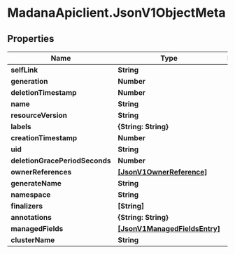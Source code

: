 # MadanaApiclient.JsonV1ObjectMeta

## Properties

Name | Type | Description | Notes
------------ | ------------- | ------------- | -------------
**selfLink** | **String** |  | [optional] 
**generation** | **Number** |  | [optional] 
**deletionTimestamp** | **Number** |  | [optional] 
**name** | **String** |  | [optional] 
**resourceVersion** | **String** |  | [optional] 
**labels** | **{String: String}** |  | [optional] 
**creationTimestamp** | **Number** |  | [optional] 
**uid** | **String** |  | [optional] 
**deletionGracePeriodSeconds** | **Number** |  | [optional] 
**ownerReferences** | [**[JsonV1OwnerReference]**](JsonV1OwnerReference.md) |  | [optional] 
**generateName** | **String** |  | [optional] 
**namespace** | **String** |  | [optional] 
**finalizers** | **[String]** |  | [optional] 
**annotations** | **{String: String}** |  | [optional] 
**managedFields** | [**[JsonV1ManagedFieldsEntry]**](JsonV1ManagedFieldsEntry.md) |  | [optional] 
**clusterName** | **String** |  | [optional] 


